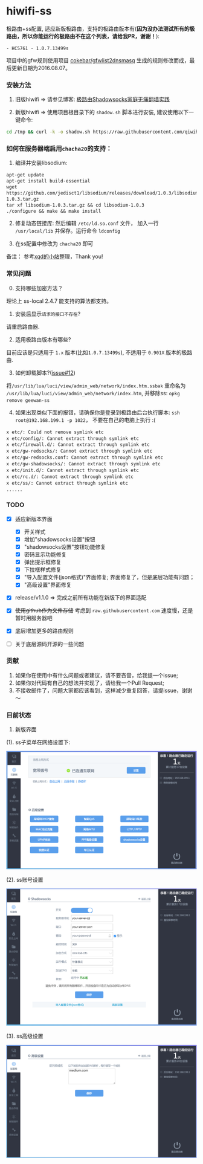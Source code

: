 # hiwifi-ss

极路由+ss配置, 适应新版极路由，支持的极路由版本有(__因为没办法测试所有的极路由，所以你能运行的极路由不在这个列表，请给我PR，谢谢！__):

    - HC5761 - 1.0.7.13499s

项目中的gfw规则使用项目 [cokebar/gfwlist2dnsmasq](https://github.com/cokebar/gfwlist2dnsmasq) 生成的规则修改而成，最后更新日期为2016.08.07。

### 安装方法

1. 旧版hiwifi => 请参见博客: [极路由Shadowsocks家庭无痛翻墙实践](https://luolei.org/hiwifi-shadowsocks/)

2. 新版hiwifi => 使用项目根目录下的 `shadow.sh` 脚本进行安装, 建议使用以下一键命令:

```sh
cd /tmp && curl -k -o shadow.sh https://raw.githubusercontent.com/qiwihui/hiwifi-ss/master/shadow.sh && sh shadow.sh && rm shadow.sh
```

### 如何在服务器端启用`chacha20`的支持：

1. 编译并安装libsodium:

```
apt-get update
apt-get install build-essential
wget https://github.com/jedisct1/libsodium/releases/download/1.0.3/libsodium-1.0.3.tar.gz
tar xf libsodium-1.0.3.tar.gz && cd libsodium-1.0.3
./configure && make && make install
```

2. 修复动态链接库:
然后编辑 `/etc/ld.so.conf` 文件， 加入一行 `/usr/local/lib` 并保存。运行命令 `ldconfig`

3. 在ss配置中修改为 `chacha20` 即可

备注： 参考[xqd的小站](https://php-rmcr7.rhcloud.com/chacha20/)整理，Thank you!

### 常见问题

0. 支持哪些加密方法？

理论上 ss-local 2.4.7 能支持的算法都支持。

1. 安装后显示`请求的接口不存在`?

请重启路由器.

2. 适用极路由版本有哪些?

目前应该是只适用于 `1.x` 版本(比如`1.0.7.13499s`), 不适用于 `0.901X` 版本的极路由.

3. 如何卸载脚本?([issue#12](https://github.com/qiwihui/hiwifi-ss/issues/12))

将`/usr/lib/lua/luci/view/admin_web/network/index.htm.ssbak` 重命名为 `/usr/lib/lua/luci/view/admin_web/network/index.htm`, 并移除ss: `opkg remove geewan-ss`

4. 如果出现类似下面的报错，请确保你是登录到极路由后台执行脚本: `ssh root@192.168.199.1 -p 1022`， 不要在自己的电脑上执行 :(

```sh
x etc/: Could not remove symlink etc
x etc/config/: Cannot extract through symlink etc
x etc/firewall.d/: Cannot extract through symlink etc
x etc/gw-redsocks/: Cannot extract through symlink etc
x etc/gw-redsocks.conf: Cannot extract through symlink etc
x etc/gw-shadowsocks/: Cannot extract through symlink etc
x etc/init.d/: Cannot extract through symlink etc
x etc/rc.d/: Cannot extract through symlink etc
x etc/ss/: Cannot extract through symlink etc
......
```

### TODO

 - [x] 适应新版本界面

   - [x] 开关样式
   - [x] 增加"shadowsocks设置"按钮
   - [x] "shadowsocks设置"按钮功能修复
   - [x] 密码显示功能修复
   - [x] 弹出提示框修复
   - [x] 下拉框样式修复
   - [x] "导入配置文件(json格式)"界面修复; 界面修复了，但是底层功能有问题；
   - [x] "高级设置"界面修复

 - [x] release/v1.1.0 => 完成之前所有功能在新版下的界面适配
 - [x] <del>使用github作为文件存储</del> 考虑到 `raw.githubusercontent.com` 速度慢，还是暂时用服务器吧
 - [x] 底层增加更多的路由规则
 - [ ] 关于底层源码开源的一些问题

### 贡献

1. 如果你在使用中有什么问题或者建议，请不要吝啬，给我提一个issue;
2. 如果你对代码有自己的想法并实现了，请给我一个Pull Request;
3. 不接收邮件了，问题大家都应该看到，这样减少重复回答，请提issue，谢谢～

### 目前状态

1. 新版界面

(1). ss子菜单在网络设置下:

![](./ss-menu.png)

(2). ss账号设置

![](./ss-settings.png)

(3). ss高级设置

![](./ss-advance.png)
